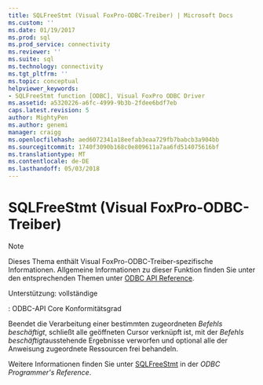 ```yaml
---
title: SQLFreeStmt (Visual FoxPro-ODBC-Treiber) | Microsoft Docs
ms.custom: ''
ms.date: 01/19/2017
ms.prod: sql
ms.prod_service: connectivity
ms.reviewer: ''
ms.suite: sql
ms.technology: connectivity
ms.tgt_pltfrm: ''
ms.topic: conceptual
helpviewer_keywords:
- SQLFreeStmt function [ODBC], Visual FoxPro ODBC Driver
ms.assetid: a5320226-a6fc-4999-9b3b-2fdee6bdf7eb
caps.latest.revision: 5
author: MightyPen
ms.author: genemi
manager: craigg
ms.openlocfilehash: aed6072341a18eefab3eaa729fb7babcb3a904bb
ms.sourcegitcommit: 1740f3090b168c0e809611a7aa6fd514075616bf
ms.translationtype: MT
ms.contentlocale: de-DE
ms.lasthandoff: 05/03/2018
---
```

# <a name="sqlfreestmt-visual-foxpro-odbc-driver"></a>SQLFreeStmt (Visual FoxPro-ODBC-Treiber)
> [!NOTE]  
>  Dieses Thema enthält Visual FoxPro-ODBC-Treiber-spezifische Informationen. Allgemeine Informationen zu dieser Funktion finden Sie unter den entsprechenden Themen unter [ODBC API Reference](../../odbc/reference/syntax/odbc-api-reference.md).  
  
 Unterstützung: vollständige  
  
 : ODBC-API Core Konformitätsgrad  
  
 Beendet die Verarbeitung einer bestimmten zugeordneten *Befehls beschäftigt*, schließt alle geöffneten Cursor verknüpft ist, mit der *Befehls beschäftigt*ausstehende Ergebnisse verworfen und optional alle der Anweisung zugeordnete Ressourcen frei behandeln.  
  
 Weitere Informationen finden Sie unter [SQLFreeStmt](../../odbc/reference/syntax/sqlfreestmt-function.md) in der *ODBC Programmer's Reference*.
